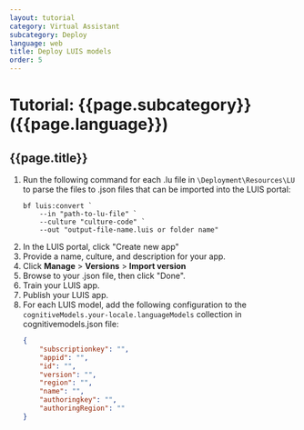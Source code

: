 ```yaml
---
layout: tutorial
category: Virtual Assistant
subcategory: Deploy
language: web
title: Deploy LUIS models
order: 5
---
```


# Tutorial: {{page.subcategory}} ({{page.language}})

## {{page.title}}

1. Run the following command for each .lu file in `\Deployment\Resources\LU` to parse the files to .json files that can be imported into the LUIS portal:
    ```
    bf luis:convert `
        --in "path-to-lu-file" `
        --culture "culture-code" `
        --out "output-file-name.luis or folder name"
    ```
1. In the LUIS portal, click "Create new app"
1. Provide a name, culture, and description for your app.
1. Click **Manage** > **Versions** > **Import version**
1. Browse to your .json file, then click "Done".
1. Train your LUIS app.
1. Publish your LUIS app.
1. For each LUIS model, add the following configuration to the `cognitiveModels.your-locale.languageModels` collection in cognitivemodels.json file:
    ```json
    {
        "subscriptionkey": "",
        "appid": "",
        "id": "",
        "version": "",
        "region": "",
        "name": "",
        "authoringkey": "",
        "authoringRegion": ""
    }
    ```

